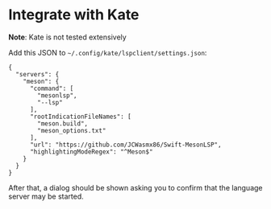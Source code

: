 # Integrate with Kate
**Note**: Kate is not tested extensively


Add this JSON to `~/.config/kate/lspclient/settings.json`:
```
{
  "servers": {
    "meson": {
      "command": [
        "mesonlsp",
        "--lsp"
      ],
      "rootIndicationFileNames": [
        "meson.build",
        "meson_options.txt"
      ],
      "url": "https://github.com/JCWasmx86/Swift-MesonLSP",
      "highlightingModeRegex": "^Meson$"
    }
  }
}
```
After that, a dialog should be shown asking you to confirm that the language server may be started.

